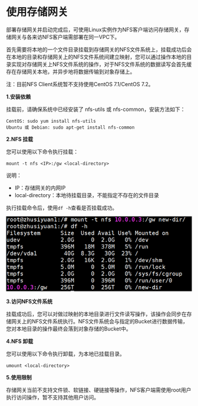 # 使用存储网关

部署存储网关并启动完成后，可使用Linux实例作为NFS客户端访问存储网关，存储网关与各来访NFS客户端需部署在同一VPC下。

首先需要将本地的一个文件目录挂载到存储网关的NFS文件系统上，挂载成功后会在本地的目录和存储网关上的NFS文件系统间建立映射，您可以通过操作本地的目录实现对存储网关上NFS文件系统的操作，对于NFS文件系统的数据读写会首先缓存在存储网关本地，并异步地将数据传输到对象存储上。

注：目前NFS Client系统暂不支持使用CentOS 7.1/CentOS 7.2。

**1.安装依赖**

挂载前，请确保系统中已经安装了 nfs-utils 或 nfs-common，安装方法如下：

```
CentOS: sudo yum install nfs-utils
Ubuntu 或 Debian: sudo apt-get install nfs-common
```

**2.NFS 挂载**

您可以使用以下命令执行挂载：

```
mount -t nfs <IP>:/gw <local-directory> 
```

说明：

- IP：存储网关的内网IP
- local-directory：本地待挂载目录，不能指定不存在的文件目录

执行挂载命令后，使用`df -h`查看是否挂载成功。

![mount](../../../../image/Storage-Gateway/storagegateway-6.png)

**3.访问NFS文件系统**

挂载成功后，您可以对做过映射的本地目录进行文件读写操作，该操作会同步在存储网关上的NFS文件系统执行。NFS文件系统会与指定的Bucket进行数据传输，您对本地目录的操作最终会落到对象存储的Bucket中。

**4.NFS 卸载**

您可以使用以下命令执行卸载，<local-directory>为本地已挂载目录。

```
umount <local-directory>
```

**5.使用限制**

存储网关当前不支持文件锁、软链接、硬链接等操作，NFS客户端需使用root用户执行访问操作，暂不支持其他用户访问。
